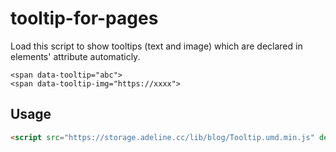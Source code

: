 # tooltip-for-pages

Load this script to show tooltips (text and image) which are declared in elements' attribute automaticly.

```
<span data-tooltip="abc">
<span data-tooltip-img="https://xxxx">
```

## Usage

```html
<script src="https://storage.adeline.cc/lib/blog/Tooltip.umd.min.js" defer></script>
```
